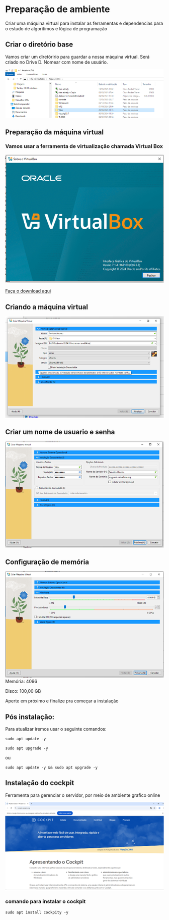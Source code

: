 # Preparação de ambiente
Criar uma máquina virtual para instalar as ferramentas e dependencias para o estudo de algoritimos e lógica de programação

## Criar o diretório base
Vamos criar um diretóririo para guardar a nossa máquina virtual. Será criado no Drive D. Nomear com nome de usuário.

<img src="criar-diretorio-d.png">

## Preparação da máquina virtual
### Vamos usar a ferramenta de virtualização chamada Virtual Box

<img src="tela-virtualbox.png">

<a href="https://www.virtualbox.org/wiki/Downloads"> Faça o download aqui </a>

## Criando a máquina virtual

<img src="nova-maquina-virtual.png">

## Criar um nome de usuario e senha

<img src="nome-de-usuario.png">

## Configuração de memória

<img src="configuracao-de-memoria.png">
Memória: 4096

Disco: 100,00 GB

Aperte em próximo e finalize pra começar a instalação

## Pós instalação:

Para atualizar iremos usar o seguinte comandos:

```shell
sudo apt update -y
```

```shell
sudo apt upgrade -y
```

ou

```shell
sudo apt update -y && sudo apt upgrade -y
```
## Instalação do cockpit

Ferramenta para gerenciar o servidor, por meio de ambiente grafico online

<img src="tela-cockpit.png">

### comando para instalar o cockpit

```shell
sudo apt install cockpity -y
```


